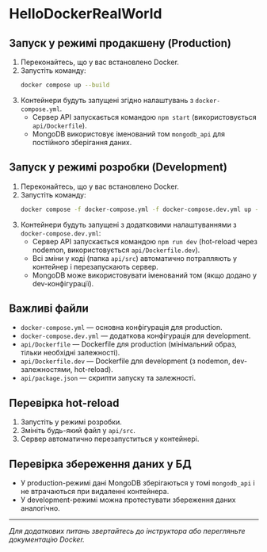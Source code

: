 # HelloDockerRealWorld

## Запуск у режимі продакшену (Production)

1. Переконайтесь, що у вас встановлено Docker.
2. Запустіть команду:
   ```sh
   docker compose up --build
   ```
3. Контейнери будуть запущені згідно налаштувань з `docker-compose.yml`.
   - Сервер API запускається командою `npm start` (використовується `api/Dockerfile`).
   - MongoDB використовує іменований том `mongodb_api` для постійного зберігання даних.

## Запуск у режимі розробки (Development)

1. Переконайтесь, що у вас встановлено Docker.
2. Запустіть команду:
   ```sh
   docker compose -f docker-compose.yml -f docker-compose.dev.yml up --build
   ```
3. Контейнери будуть запущені з додатковими налаштуваннями з `docker-compose.dev.yml`:
   - Сервер API запускається командою `npm run dev` (hot-reload через nodemon, використовується `api/Dockerfile.dev`).
   - Всі зміни у коді (папка `api/src`) автоматично потрапляють у контейнер і перезапускають сервер.
   - MongoDB може використовувати іменований том (якщо додано у dev-конфігурації).

## Важливі файли

- `docker-compose.yml` — основна конфігурація для production.
- `docker-compose.dev.yml` — додаткова конфігурація для development.
- `api/Dockerfile` — Dockerfile для production (мінімальний образ, тільки необхідні залежності).
- `api/Dockerfile.dev` — Dockerfile для development (з nodemon, dev-залежностями, hot-reload).
- `api/package.json` — скрипти запуску та залежності.

## Перевірка hot-reload

1. Запустіть у режимі розробки.
2. Змініть будь-який файл у `api/src`.
3. Сервер автоматично перезапуститься у контейнері.

## Перевірка збереження даних у БД

- У production-режимі дані MongoDB зберігаються у томі `mongodb_api` і не втрачаються при видаленні контейнера.
- У development-режимі можна протестувати збереження даних аналогічно.

---

_Для додаткових питань звертайтесь до інструктора або перегляньте документацію Docker._
